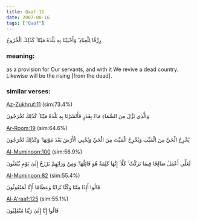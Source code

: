 ```yaml
---
title: Qaaf:11
date: 2007-08-16
tags: ["Qaaf"]
---
```

رِزْقًا لِلْعِبَادِ ۖ وَأَحْيَيْنَا بِهِ بَلْدَةً مَيْتًا ۚ كَذَٰلِكَ الْخُرُوجُ
### meaning: 
as a provision for Our servants, and with it We revive a dead country. Likewise will be the rising [from the dead].
### similar verses: 

[Az-Zukhruf:11](/43/11) (sim:73.4%)

وَالَّذِي نَزَّلَ مِنَ السَّمَاءِ مَاءً بِقَدَرٍ فَأَنْشَرْنَا بِهِ بَلْدَةً مَيْتًا ۚ كَذَٰلِكَ تُخْرَجُونَ

[Ar-Room:19](/30/19) (sim:64.6%)

يُخْرِجُ الْحَيَّ مِنَ الْمَيِّتِ وَيُخْرِجُ الْمَيِّتَ مِنَ الْحَيِّ وَيُحْيِي الْأَرْضَ بَعْدَ مَوْتِهَا ۚ وَكَذَٰلِكَ تُخْرَجُونَ

[Al-Muminoon:100](/23/100) (sim:56.9%)

لَعَلِّي أَعْمَلُ صَالِحًا فِيمَا تَرَكْتُ ۚ كَلَّا ۚ إِنَّهَا كَلِمَةٌ هُوَ قَائِلُهَا ۖ وَمِنْ وَرَائِهِمْ بَرْزَخٌ إِلَىٰ يَوْمِ يُبْعَثُونَ

[Al-Muminoon:82](/23/82) (sim:55.4%)

قَالُوا أَإِذَا مِتْنَا وَكُنَّا تُرَابًا وَعِظَامًا أَإِنَّا لَمَبْعُوثُونَ

[Al-A'raaf:125](/7/125) (sim:55.1%)

قَالُوا إِنَّا إِلَىٰ رَبِّنَا مُنْقَلِبُونَ
